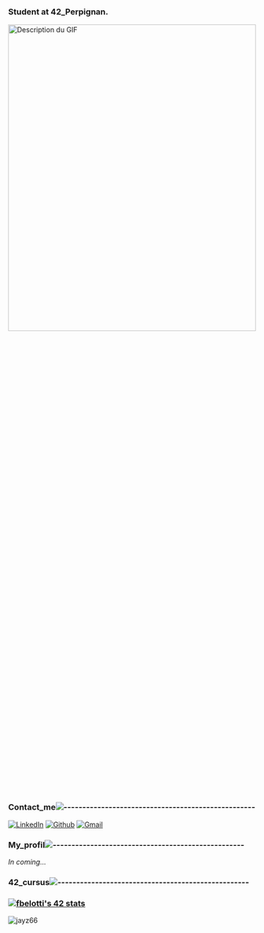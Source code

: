 ### Student at 42_Perpignan.
</p><img src="https://i.pinimg.com/originals/48/f1/46/48f146a29a066696f35f9f09773f25d8.gif" alt="Description du GIF" width="100%" height="40%">

### Contact_me![---------------------------------------------------](https://raw.githubusercontent.com/andreasbm/readme/master/assets/lines/rainbow.png)
[![LinkedIn](https://img.shields.io/badge/LinkedIn-%230077B5.svg?logo=linkedin&logoColor=white)](https://www.linkedin.com/in/florent-belotti-8ab0a8304/) [![Github](https://img.shields.io/badge/-Github-000?style=flat&logo=Github&logoColor=white)](https://github.com/FlorentBelotti) [![Gmail](https://img.shields.io/badge/-Gmail-c14438?style=flat&logo=Gmail&logoColor=white)](mailto:florent.l.d.belotti@gmail.com)

### My_profil![---------------------------------------------------](https://raw.githubusercontent.com/andreasbm/readme/master/assets/lines/rainbow.png)
_In coming..._

### 42_cursus![---------------------------------------------------](https://raw.githubusercontent.com/andreasbm/readme/master/assets/lines/rainbow.png)
### [![fbelotti's 42 stats](https://badge.mediaplus.ma/honeytones/fbelotti)](https://github.com/oakoudad/badge42)
<p align="left"> <img src="https://komarev.com/ghpvc/?username=jayz66&label=Profile%20views&color=e66700&style=flat-square" alt="jayz66" /> </p>
